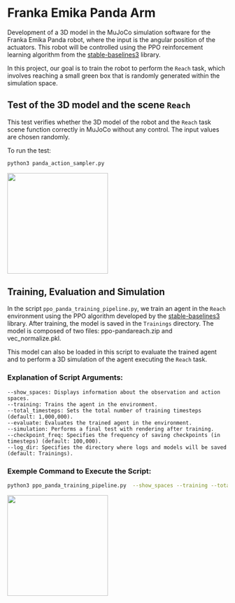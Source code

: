 # Franka Emika Panda Arm

Development of a 3D model in the MuJoCo simulation software for the Franka Emika Panda robot, where the input is the angular position of the actuators. This robot will be controlled using the PPO reinforcement learning algorithm from the [stable-baselines3](https://github.com/DLR-RM/stable-baselines3) library. 

In this project, our goal is to train the robot to perform the `Reach` task, which involves reaching a small green box that is randomly generated within the simulation space.


## Test of the 3D model and the scene `Reach`

This test verifies whether the 3D model of the robot and the `Reach` task scene function correctly in MuJoCo without any control. The input values are chosen randomly.

To run the test:

```bash
python3 panda_action_sampler.py 
```

<img src="/pictures/panda_test.gif" alt="" width="230"/>

## Training, Evaluation and Simulation

In the script `ppo_panda_training_pipeline.py`, we train an agent in the `Reach` environment using the PPO algorithm developed by the [stable-baselines3](https://github.com/DLR-RM/stable-baselines3) library. After training, the model is saved in the `Trainings` directory. The model is composed of two files: ppo-pandareach.zip and vec_normalize.pkl.

This model can also be loaded in this script to evaluate the trained agent and to perform a 3D simulation of the agent executing the `Reach` task.


### Explanation of Script Arguments:
    
    --show_spaces: Displays information about the observation and action spaces.
    --training: Trains the agent in the environment.
    --total_timesteps: Sets the total number of training timesteps (default: 1,000,000).
    --evaluate: Evaluates the trained agent in the environment.
    --simulation: Performs a final test with rendering after training.
    --checkpoint_freq: Specifies the frequency of saving checkpoints (in timesteps) (default: 100,000).
    --log_dir: Specifies the directory where logs and models will be saved (default: Trainings).

### Exemple Command to Execute the Script: 

```bash
python3 ppo_panda_training_pipeline.py  --show_spaces --training --total_timesteps 2000000 --evaluate --simulation 
```
<img src="/pictures/panda_simu_trained.gif.gif" alt="" width="230"/>